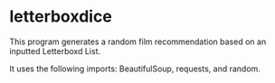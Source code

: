 # letterboxdice
This program generates a random film recommendation based on an inputted Letterboxd List.

It uses the following imports: BeautifulSoup, requests, and random.
